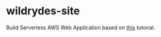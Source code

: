 # wildrydes-site

Build Serverless AWS Web Application
based on [this](https://aws.amazon.com/getting-started/hands-on/build-serverless-web-app-lambda-apigateway-s3-dynamodb-cognito/) tutorial.
